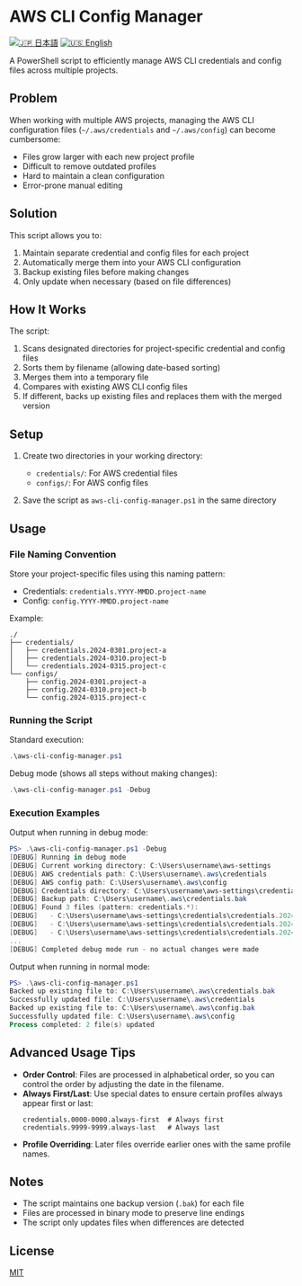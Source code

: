 # AWS CLI Config Manager

[![🇯🇵 日本語](https://img.shields.io/badge/%F0%9F%87%AF%F0%9F%87%B5-日本語-white)](./README.ja.md)
[![🇺🇸 English](https://img.shields.io/badge/%F0%9F%87%BA%F0%9F%87%B8-English-white)](./README.md)

A PowerShell script to efficiently manage AWS CLI credentials and config files across multiple projects.

## Problem

When working with multiple AWS projects, managing the AWS CLI configuration files (`~/.aws/credentials` and `~/.aws/config`) can become cumbersome:

- Files grow larger with each new project profile
- Difficult to remove outdated profiles
- Hard to maintain a clean configuration
- Error-prone manual editing

## Solution

This script allows you to:

1. Maintain separate credential and config files for each project
2. Automatically merge them into your AWS CLI configuration
3. Backup existing files before making changes
4. Only update when necessary (based on file differences)

## How It Works

The script:

1. Scans designated directories for project-specific credential and config files
2. Sorts them by filename (allowing date-based sorting)
3. Merges them into a temporary file
4. Compares with existing AWS CLI config files
5. If different, backs up existing files and replaces them with the merged version

## Setup

1. Create two directories in your working directory:
   - `credentials/`: For AWS credential files
   - `configs/`: For AWS config files

2. Save the script as `aws-cli-config-manager.ps1` in the same directory

## Usage

### File Naming Convention

Store your project-specific files using this naming pattern:

- Credentials: `credentials.YYYY-MMDD.project-name`
- Config: `config.YYYY-MMDD.project-name`

Example:
```
./
├── credentials/
│   ├── credentials.2024-0301.project-a
│   ├── credentials.2024-0310.project-b
│   └── credentials.2024-0315.project-c
└── configs/
    ├── config.2024-0301.project-a
    ├── config.2024-0310.project-b
    └── config.2024-0315.project-c
```

### Running the Script

Standard execution:
```powershell
.\aws-cli-config-manager.ps1
```

Debug mode (shows all steps without making changes):
```powershell
.\aws-cli-config-manager.ps1 -Debug
```

### Execution Examples

Output when running in debug mode:

```powershell
PS> .\aws-cli-config-manager.ps1 -Debug
[DEBUG] Running in debug mode
[DEBUG] Current working directory: C:\Users\username\aws-settings
[DEBUG] AWS credentials path: C:\Users\username\.aws\credentials
[DEBUG] AWS config path: C:\Users\username\.aws\config
[DEBUG] Credentials directory: C:\Users\username\aws-settings\credentials
[DEBUG] Backup path: C:\Users\username\.aws\credentials.bak
[DEBUG] Found 3 files (pattern: credentials.*):
[DEBUG]   - C:\Users\username\aws-settings\credentials\credentials.2024-0301.project-a
[DEBUG]   - C:\Users\username\aws-settings\credentials\credentials.2024-0310.project-b
[DEBUG]   - C:\Users\username\aws-settings\credentials\credentials.2024-0315.project-c
...
[DEBUG] Completed debug mode run - no actual changes were made
```

Output when running in normal mode:

```powershell
PS> .\aws-cli-config-manager.ps1
Backed up existing file to: C:\Users\username\.aws\credentials.bak
Successfully updated file: C:\Users\username\.aws\credentials
Backed up existing file to: C:\Users\username\.aws\config.bak
Successfully updated file: C:\Users\username\.aws\config
Process completed: 2 file(s) updated
```

## Advanced Usage Tips

- **Order Control**: Files are processed in alphabetical order, so you can control the order by adjusting the date in the filename.
- **Always First/Last**: Use special dates to ensure certain profiles always appear first or last:
  ```
  credentials.0000-0000.always-first  # Always first
  credentials.9999-9999.always-last   # Always last
  ```
- **Profile Overriding**: Later files override earlier ones with the same profile names.

## Notes

- The script maintains one backup version (`.bak`) for each file
- Files are processed in binary mode to preserve line endings
- The script only updates files when differences are detected

## License

[MIT](LICENSE)
